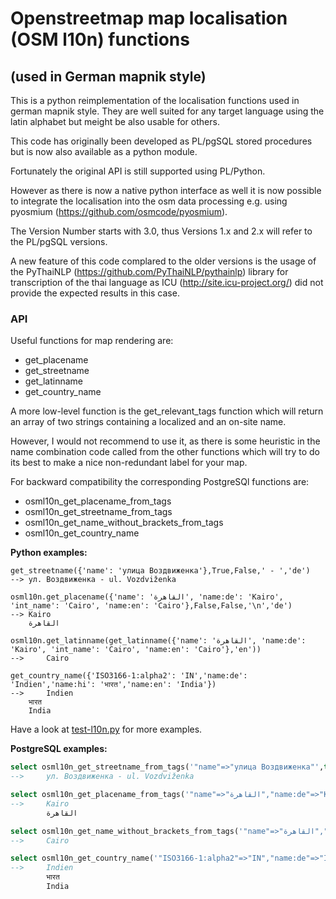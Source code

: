 #  Openstreetmap map localisation (OSM l10n) functions
## (used in German mapnik style)

This is a python reimplementation of the localisation functions used in
german mapnik style.  They are well suited for any target language using the
latin alphabet but meight be also usable for others.

This code has originally been developed as PL/pgSQL stored procedures but is
now also available as a python module.

Fortunately the original API is still supported using PL/Python.

However as there is now a native python interface as well it is now possible to
integrate the localisation into the osm data processing e.g. using pyosmium
(https://github.com/osmcode/pyosmium).

The Version Number starts with 3.0, thus Versions 1.x and 2.x will refer to
the PL/pgSQL versions.

A new feature of this code complared to the older versions is the usage of
the PyThaiNLP (https://github.com/PyThaiNLP/pythainlp) library for
transcription of the thai language as ICU (http://site.icu-project.org/) did
not provide the expected results in this case.

### API

Useful functions for map rendering are:

* get_placename
* get_streetname
* get_latinname
* get_country_name

A more low-level function is the get_relevant_tags function which will
return an array of two strings containing a localized and an on-site name.

However, I would not recommend to use it, as there is some heuristic
in the name combination code called from the other functions which will try
to do its best to make a nice non-redundant label for your map.

For backward compatibility the corresponding PostgreSQl functions are:

* osml10n_get_placename_from_tags
* osml10n_get_streetname_from_tags
* osml10n_get_name_without_brackets_from_tags
* osml10n_get_country_name

**Python examples:**

```
get_streetname({'name': 'улица Воздвиженка'},True,False,' - ','de')
-->	ул. Воздвиженка - ul. Vozdviženka

osml10n.get_placename({'name': 'القاهرة', 'name:de': 'Kairo', 'int_name': 'Cairo', 'name:en': 'Cairo'},False,False,'\n','de')
-->	Kairo
	القاهرة

osml10n.get_latinname(get_latinname({'name': 'القاهرة', 'name:de': 'Kairo', 'int_name': 'Cairo', 'name:en': 'Cairo'},'en'))
-->     Cairo

get_country_name({'ISO3166-1:alpha2': 'IN','name:de': 'Indien','name:hi': 'भारत','name:en': 'India'})
-->     Indien
	भारत
	India
```

Have a look at [test-l10n.py](test-l10n.py) for more examples.

**PostgreSQL examples:**

```SQL
select osml10n_get_streetname_from_tags('"name"=>"улица Воздвиженка"',true,false,' - ','de') as name;
-->     ул. Воздвиженка - ul. Vozdviženka

select osml10n_get_placename_from_tags('"name"=>"القاهرة","name:de"=>"Kairo","int_name"=>"Cairo","name:en"=>"Cairo"',false) as name;
-->     Kairo
        القاهرة

select osml10n_get_name_without_brackets_from_tags('"name"=>"القاهرة","name:de"=>"Kairo","int_name"=>"Cairo","name:en"=>"Cairo"','en') as name;
-->     Cairo

select osml10n_get_country_name('"ISO3166-1:alpha2"=>"IN","name:de"=>"Indien","name:hi"=>"भारत","name:en"=>"India"') as name;
-->     Indien
        भारत
        India
```
